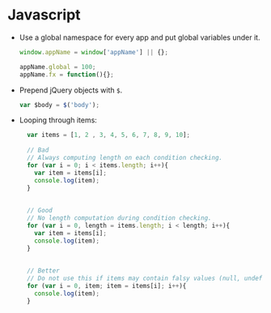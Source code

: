 # Javascript

* Use a global namespace for every app and put global variables under it.
  ```javascript
  window.appName = window['appName'] || {};
  
  appName.global = 100;
  appName.fx = function(){};
  ```

* Prepend jQuery objects with `$`.
  ```js
  var $body = $('body');
  ```

* Looping through items:

  ```js
    var items = [1, 2 , 3, 4, 5, 6, 7, 8, 9, 10];
    
    // Bad
    // Always computing length on each condition checking.
    for (var i = 0; i < items.length; i++){
      var item = items[i];
      console.log(item);
    }
    
    
    // Good
    // No length computation during condition checking.
    for (var i = 0, length = items.length; i < length; i++){
      var item = items[i];
      console.log(item);
    }
    
    
    // Better
    // Do not use this if items may contain falsy values (null, undefined, '', 0, false)
    for (var i = 0, item; item = items[i]; i++){
      console.log(item);
    }
  ```
